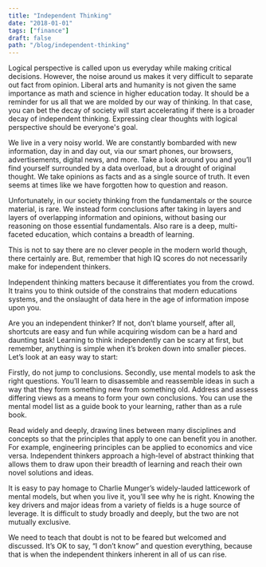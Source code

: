 ```yaml
---
title: "Independent Thinking"
date: "2018-01-01"
tags: ["finance"]
draft: false
path: "/blog/independent-thinking"
---
```


Logical perspective is called upon us everyday while making critical decisions. However, the noise around us makes it very difficult to separate out fact from opinion. Liberal arts and humanity is not given the same importance as math and science in higher education today. It should be a reminder for us all that we are molded by our way of thinking. In that case, you can bet the decay of society will start accelerating if there is a broader decay of independent thinking. Expressing clear thoughts with logical perspective should be everyone's goal.

We live in a very noisy world. We are constantly bombarded with new information, day in and day out, via our smart phones, our browsers, advertisements, digital news, and more. Take a look around you and you’ll find yourself surrounded by a data overload, but a drought of original thought. We take opinions as facts and as a single source of truth. It even seems at times like we have forgotten how to question and reason.

Unfortunately, in our society thinking from the fundamentals or the source material, is rare. We instead form conclusions after taking in layers and layers of overlapping information and opinions, without basing our reasoning on those essential fundamentals. Also rare is a deep, multi-faceted education, which contains a breadth of learning.

This is not to say there are no clever people in the modern world though, there certainly are. But, remember that high IQ scores do not necessarily make for independent thinkers.

Independent thinking matters because it differentiates you from the crowd. It trains you to think outside of the constrains that modern educations systems, and the onslaught of data here in the age of information impose upon you.

Are you an independent thinker? If not, don’t blame yourself, after all, shortcuts are easy and fun while acquiring wisdom can be a hard and daunting task! Learning to think independently can be scary at first, but remember, anything is simple when it’s broken down into smaller pieces. Let’s look at an easy way to start:

Firstly, do not jump to conclusions. Secondly, use mental models to ask the right questions. You’ll learn to disassemble and reassemble ideas in such a way that they form something new from something old. Address and assess differing views as a means to form your own conclusions. You can use the mental model list as a guide book to your learning, rather than as a rule book.

Read widely and deeply, drawing lines between many disciplines and concepts so that the principles that apply to one can benefit you in another. For example, engineering principles can be applied to economics and vice versa. Independent thinkers approach a high-level of abstract thinking that allows them to draw upon their breadth of learning and reach their own novel solutions and ideas.

It is easy to pay homage to Charlie Munger’s widely-lauded latticework of mental models, but when you live it, you’ll see why he is right. Knowing the key drivers and major ideas from a variety of fields is a huge source of leverage. It is difficult to study broadly and deeply, but the two are not mutually exclusive.

We need to teach that doubt is not to be feared but welcomed and discussed. It’s OK to say, “I don’t know” and question everything, because that is when the independent thinkers inherent in all of us can rise.